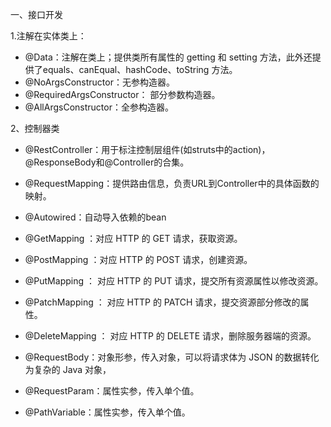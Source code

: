 一、接口开发

1.注解在实体类上：
 - @Data：注解在类上；提供类所有属性的 getting 和 setting 方法，此外还提供了equals、canEqual、hashCode、toString 方法。
 - @NoArgsConstructor：无参构造器。
 - @RequiredArgsConstructor： 部分参数构造器。
 - @AllArgsConstructor：全参构造器。


2、控制器类

 - @RestController：用于标注控制层组件(如struts中的action)，@ResponseBody和@Controller的合集。
 - @RequestMapping：提供路由信息，负责URL到Controller中的具体函数的映射。
 - @Autowired：自动导入依赖的bean

 - @GetMapping ：对应 HTTP 的 GET 请求，获取资源。
 - @PostMapping ：对应 HTTP 的 POST 请求，创建资源。
 - @PutMapping ： 对应 HTTP 的 PUT 请求，提交所有资源属性以修改资源。
 - @PatchMapping ： 对应 HTTP 的 PATCH 请求，提交资源部分修改的属性。
 - @DeleteMapping ： 对应 HTTP 的 DELETE 请求，删除服务器端的资源。


 - @RequestBody：对象形参，传入对象，可以将请求体为 JSON 的数据转化为复杂的 Java 对象，
 - @RequestParam：属性实参，传入单个值。
 - @PathVariable：属性实参，传入单个值。